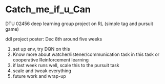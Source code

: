 # Catch_me_if_u_Can
DTU 02456 deep learning group project on RL (simple tag and pursuit game)

ddl project poster: Dec 8th around five weeks

1. set up env, try DQN on this
2. Know more about watcher/listener/communication task in this task or cooperative Reinforcement learning
3. if last week runs well, scale this to the pursuit task
4. scale and tweak everything
5. future work and wrap-up